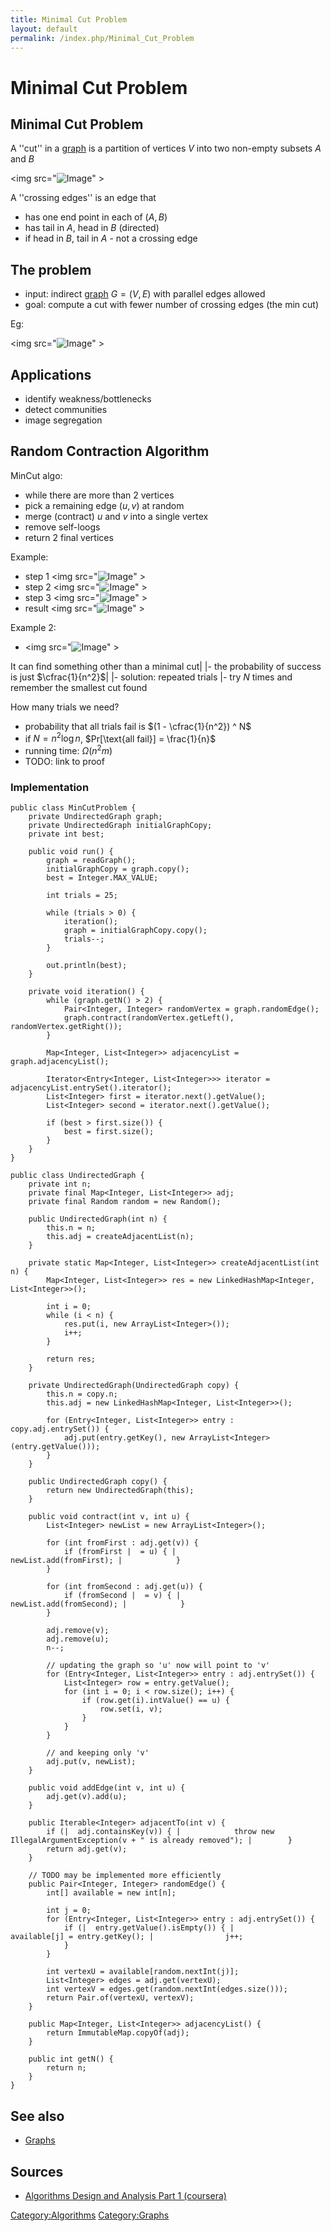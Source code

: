```yaml
---
title: Minimal Cut Problem
layout: default
permalink: /index.php/Minimal_Cut_Problem
---
```


# Minimal Cut Problem

## Minimal Cut Problem
A ''cut'' in a [graph](Graphs) is a partition of vertices $V$ into two non-empty subsets $A$ and $B$

<img src="<img src="https://raw.githubusercontent.com/alexeygrigorev/wiki-figures/master/legacy/31fvn7e3gpg82523n3cguh1sua.png" alt="Image">" \>

A ''crossing edges'' is an edge that
- has one end point in each of $(A, B)$
- has tail in $A$, head in $B$ (directed)
- if head in $B$, tail in $A$ - not a crossing edge

## The problem
- input: indirect [graph](Graphs) $G = (V, E)$ with parallel edges allowed
- goal: compute a cut with fewer number of crossing edges (the min cut)

Eg:

<img src="<img src="https://raw.githubusercontent.com/alexeygrigorev/wiki-figures/master/legacy/44dvh9gbo78ljnt0tmds5rv618.png" alt="Image">" \>

## Applications
- identify weakness/bottlenecks
- detect communities
- image segregation

## Random Contraction Algorithm

MinCut algo:
- while there are more than 2 vertices
- pick a remaining edge $(u, v)$ at random
- merge (contract) $u$ and $v$ into a single vertex
- remove self-loogs
- return 2 final vertices


Example:
- step 1 <img src="<img src="https://raw.githubusercontent.com/alexeygrigorev/wiki-figures/master/legacy/3lf26679cst0jm7hsug5h1hef2.png" alt="Image">" \>
- step 2 <img src="<img src="https://raw.githubusercontent.com/alexeygrigorev/wiki-figures/master/legacy/3rdg1jgvkna7mtb0gnu00vbkdg.png" alt="Image">" \>
- step 3 <img src="<img src="https://raw.githubusercontent.com/alexeygrigorev/wiki-figures/master/legacy/7j8r5op0949ctu5jmq03c1uf0m.png" alt="Image">" \>
- result <img src="<img src="https://raw.githubusercontent.com/alexeygrigorev/wiki-figures/master/legacy/5eoumts8f24v0ifjebqgjsumjr.png" alt="Image">" \>

Example 2:
- <img src="<img src="https://raw.githubusercontent.com/alexeygrigorev/wiki-figures/master/legacy/15f4s9iuk97l9qvnt171bqc904.png" alt="Image">" \>

It can find something other than a minimal cut|   |- the probability of success is just $\cfrac{1}{n^2}$|  |- solution: repeated trials |- try $N$ times and remember the smallest cut found


How many trials we need?
- probability that all trials fail is $(1 - \cfrac{1}{n^2}) ^ N$
- if $N = n^2 \log n$, $Pr[\text{all fail}] = \frac{1}{n}$
- running time: $\Omega(n^2 m)$
- TODO: link to proof


### Implementation
```scdoc
public class MinCutProblem {
    private UndirectedGraph graph;
    private UndirectedGraph initialGraphCopy;
    private int best;

    public void run() {
        graph = readGraph();
        initialGraphCopy = graph.copy();
        best = Integer.MAX_VALUE;

        int trials = 25;

        while (trials > 0) {
            iteration();
            graph = initialGraphCopy.copy();
            trials--;
        }

        out.println(best);
    }

    private void iteration() {
        while (graph.getN() > 2) {
            Pair<Integer, Integer> randomVertex = graph.randomEdge();
            graph.contract(randomVertex.getLeft(), randomVertex.getRight());
        }

        Map<Integer, List<Integer>> adjacencyList = graph.adjacencyList();

        Iterator<Entry<Integer, List<Integer>>> iterator = adjacencyList.entrySet().iterator();
        List<Integer> first = iterator.next().getValue();
        List<Integer> second = iterator.next().getValue();

        if (best > first.size()) {
            best = first.size();
        }
    }
}
```

```transact-sql
public class UndirectedGraph {
    private int n;
    private final Map<Integer, List<Integer>> adj;
    private final Random random = new Random();

    public UndirectedGraph(int n) {
        this.n = n;
        this.adj = createAdjacentList(n);
    }

    private static Map<Integer, List<Integer>> createAdjacentList(int n) {
        Map<Integer, List<Integer>> res = new LinkedHashMap<Integer, List<Integer>>();

        int i = 0;
        while (i < n) {
            res.put(i, new ArrayList<Integer>());
            i++;
        }

        return res;
    }

    private UndirectedGraph(UndirectedGraph copy) {
        this.n = copy.n;
        this.adj = new LinkedHashMap<Integer, List<Integer>>();
        
        for (Entry<Integer, List<Integer>> entry : copy.adj.entrySet()) {
            adj.put(entry.getKey(), new ArrayList<Integer>(entry.getValue()));
        }
    }
    
    public UndirectedGraph copy() {
        return new UndirectedGraph(this);
    }

    public void contract(int v, int u) {
        List<Integer> newList = new ArrayList<Integer>();

        for (int fromFirst : adj.get(v)) {
            if (fromFirst |  = u) { |                newList.add(fromFirst); |            }
        }

        for (int fromSecond : adj.get(u)) {
            if (fromSecond |  = v) { |                newList.add(fromSecond); |            }
        }

        adj.remove(v);
        adj.remove(u);
        n--;

        // updating the graph so 'u' now will point to 'v'
        for (Entry<Integer, List<Integer>> entry : adj.entrySet()) {
            List<Integer> row = entry.getValue();
            for (int i = 0; i < row.size(); i++) {
                if (row.get(i).intValue() == u) {
                    row.set(i, v);
                }
            }
        }

        // and keeping only 'v'
        adj.put(v, newList);
    }

    public void addEdge(int v, int u) {
        adj.get(v).add(u);
    }

    public Iterable<Integer> adjacentTo(int v) {
        if (|  adj.containsKey(v)) { |            throw new IllegalArgumentException(v + " is already removed"); |        }
        return adj.get(v);
    }

    // TODO may be implemented more efficiently
    public Pair<Integer, Integer> randomEdge() {
        int[] available = new int[n];

        int j = 0;
        for (Entry<Integer, List<Integer>> entry : adj.entrySet()) {
            if (|  entry.getValue().isEmpty()) { |                available[j] = entry.getKey(); |                j++;
            }
        }

        int vertexU = available[random.nextInt(j)];
        List<Integer> edges = adj.get(vertexU);
        int vertexV = edges.get(random.nextInt(edges.size()));
        return Pair.of(vertexU, vertexV);
    }

    public Map<Integer, List<Integer>> adjacencyList() {
        return ImmutableMap.copyOf(adj);
    }
    
    public int getN() {
        return n;
    }
}
```

## See also
- [Graphs](Graphs)

## Sources
- [Algorithms Design and Analysis Part 1 (coursera)](Algorithms_Design_and_Analysis_Part_1_(coursera))

[Category:Algorithms](Category_Algorithms)
[Category:Graphs](Category_Graphs)